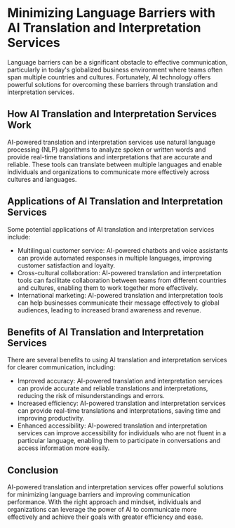Minimizing Language Barriers with AI Translation and Interpretation Services
================================================================================================================================

Language barriers can be a significant obstacle to effective communication, particularly in today's globalized business environment where teams often span multiple countries and cultures. Fortunately, AI technology offers powerful solutions for overcoming these barriers through translation and interpretation services.

How AI Translation and Interpretation Services Work
---------------------------------------------------

AI-powered translation and interpretation services use natural language processing (NLP) algorithms to analyze spoken or written words and provide real-time translations and interpretations that are accurate and reliable. These tools can translate between multiple languages and enable individuals and organizations to communicate more effectively across cultures and languages.

Applications of AI Translation and Interpretation Services
----------------------------------------------------------

Some potential applications of AI translation and interpretation services include:

* Multilingual customer service: AI-powered chatbots and voice assistants can provide automated responses in multiple languages, improving customer satisfaction and loyalty.
* Cross-cultural collaboration: AI-powered translation and interpretation tools can facilitate collaboration between teams from different countries and cultures, enabling them to work together more effectively.
* International marketing: AI-powered translation and interpretation tools can help businesses communicate their message effectively to global audiences, leading to increased brand awareness and revenue.

Benefits of AI Translation and Interpretation Services
------------------------------------------------------

There are several benefits to using AI translation and interpretation services for clearer communication, including:

* Improved accuracy: AI-powered translation and interpretation services can provide accurate and reliable translations and interpretations, reducing the risk of misunderstandings and errors.
* Increased efficiency: AI-powered translation and interpretation services can provide real-time translations and interpretations, saving time and improving productivity.
* Enhanced accessibility: AI-powered translation and interpretation services can improve accessibility for individuals who are not fluent in a particular language, enabling them to participate in conversations and access information more easily.

Conclusion
----------

AI-powered translation and interpretation services offer powerful solutions for minimizing language barriers and improving communication performance. With the right approach and mindset, individuals and organizations can leverage the power of AI to communicate more effectively and achieve their goals with greater efficiency and ease.
